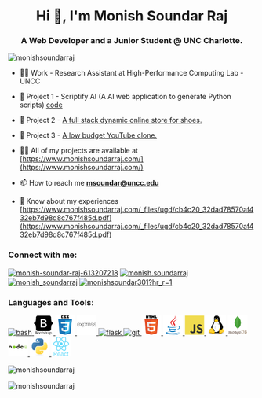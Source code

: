 <h1 align="center">Hi 👋, I'm Monish Soundar Raj</h1>
<h3 align="center">A Web Developer and a Junior Student @ UNC Charlotte.</h3>

<p align="left"> <img src="https://komarev.com/ghpvc/?username=monishsoundarraj&label=Profile%20views&color=0e75b6&style=flat" alt="monishsoundarraj" /> </p>

- 🧑‍💼 Work - Research Assistant at High-Performance Computing Lab - UNCC

- 🌱 Project 1 - Scriptify AI (A AI web application to generate Python scripts) [code](https://github.com/MonishSoundarRaj/scriptify-ai-web-app)
  
- 🔭 Project 2 - [A full stack dynamic online store for shoes.](https://pacific-garden-66100.herokuapp.com/)

- 👯 Project 3 - [A low budget YouTube clone.](https://youtube-hooks-iota-inky.vercel.app/)

- 👨‍💻 All of my projects are available at [https://www.monishsoundarraj.com/](https://www.monishsoundarraj.com/)

- 📫 How to reach me **msoundar@uncc.edu**

- 📄 Know about my experiences [https://www.monishsoundarraj.com/_files/ugd/cb4c20_32dad78570af432eb7d98d8c767f485d.pdf](https://www.monishsoundarraj.com/_files/ugd/cb4c20_32dad78570af432eb7d98d8c767f485d.pdf)

<h3 align="left">Connect with me:</h3>
<p align="left">
<a href="https://linkedin.com/in/monish-soundar-raj-613207218" target="blank"><img align="center" src="https://raw.githubusercontent.com/rahuldkjain/github-profile-readme-generator/master/src/images/icons/Social/linked-in-alt.svg" alt="monish-soundar-raj-613207218" height="30" width="40" /></a>
<a href="https://fb.com/monish.soundarraj" target="blank"><img align="center" src="https://raw.githubusercontent.com/rahuldkjain/github-profile-readme-generator/master/src/images/icons/Social/facebook.svg" alt="monish.soundarraj" height="30" width="40" /></a>
<a href="https://instagram.com/monish_soundarraj" target="blank"><img align="center" src="https://raw.githubusercontent.com/rahuldkjain/github-profile-readme-generator/master/src/images/icons/Social/instagram.svg" alt="monish_soundarraj" height="30" width="40" /></a>
<a href="https://www.hackerrank.com/monishsoundar301?hr_r=1" target="blank"><img align="center" src="https://raw.githubusercontent.com/rahuldkjain/github-profile-readme-generator/master/src/images/icons/Social/hackerrank.svg" alt="monishsoundar301?hr_r=1" height="30" width="40" /></a>
</p>

<h3 align="left">Languages and Tools:</h3>
<p align="left"> <a href="https://www.gnu.org/software/bash/" target="_blank" rel="noreferrer"> <img src="https://www.vectorlogo.zone/logos/gnu_bash/gnu_bash-icon.svg" alt="bash" width="40" height="40"/> </a> <a href="https://getbootstrap.com" target="_blank" rel="noreferrer"> <img src="https://raw.githubusercontent.com/devicons/devicon/master/icons/bootstrap/bootstrap-plain-wordmark.svg" alt="bootstrap" width="40" height="40"/> </a> <a href="https://www.w3schools.com/css/" target="_blank" rel="noreferrer"> <img src="https://raw.githubusercontent.com/devicons/devicon/master/icons/css3/css3-original-wordmark.svg" alt="css3" width="40" height="40"/> </a> <a href="https://expressjs.com" target="_blank" rel="noreferrer"> <img src="https://raw.githubusercontent.com/devicons/devicon/master/icons/express/express-original-wordmark.svg" alt="express" width="40" height="40"/> </a> <a href="https://flask.palletsprojects.com/" target="_blank" rel="noreferrer"> <img src="https://www.vectorlogo.zone/logos/pocoo_flask/pocoo_flask-icon.svg" alt="flask" width="40" height="40"/> </a> <a href="https://git-scm.com/" target="_blank" rel="noreferrer"> <img src="https://www.vectorlogo.zone/logos/git-scm/git-scm-icon.svg" alt="git" width="40" height="40"/> </a> <a href="https://www.w3.org/html/" target="_blank" rel="noreferrer"> <img src="https://raw.githubusercontent.com/devicons/devicon/master/icons/html5/html5-original-wordmark.svg" alt="html5" width="40" height="40"/> </a> <a href="https://www.java.com" target="_blank" rel="noreferrer"> <img src="https://raw.githubusercontent.com/devicons/devicon/master/icons/java/java-original.svg" alt="java" width="40" height="40"/> </a> <a href="https://developer.mozilla.org/en-US/docs/Web/JavaScript" target="_blank" rel="noreferrer"> <img src="https://raw.githubusercontent.com/devicons/devicon/master/icons/javascript/javascript-original.svg" alt="javascript" width="40" height="40"/> </a> <a href="https://www.linux.org/" target="_blank" rel="noreferrer"> <img src="https://raw.githubusercontent.com/devicons/devicon/master/icons/linux/linux-original.svg" alt="linux" width="40" height="40"/> </a> <a href="https://www.mongodb.com/" target="_blank" rel="noreferrer"> <img src="https://raw.githubusercontent.com/devicons/devicon/master/icons/mongodb/mongodb-original-wordmark.svg" alt="mongodb" width="40" height="40"/> </a> <a href="https://nodejs.org" target="_blank" rel="noreferrer"> <img src="https://raw.githubusercontent.com/devicons/devicon/master/icons/nodejs/nodejs-original-wordmark.svg" alt="nodejs" width="40" height="40"/> </a> <a href="https://www.python.org" target="_blank" rel="noreferrer"> <img src="https://raw.githubusercontent.com/devicons/devicon/master/icons/python/python-original.svg" alt="python" width="40" height="40"/> </a> <a href="https://reactjs.org/" target="_blank" rel="noreferrer"> <img src="https://raw.githubusercontent.com/devicons/devicon/master/icons/react/react-original-wordmark.svg" alt="react" width="40" height="40"/> </a> </p>

<p><img align="center" src="https://github-readme-stats.vercel.app/api/top-langs?username=monishsoundarraj&show_icons=true&locale=en&layout=compact" alt="monishsoundarraj" /></p>

<p><img align="center" src="https://github-readme-streak-stats.herokuapp.com/?user=monishsoundarraj&" alt="monishsoundarraj" /></p>

